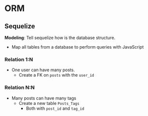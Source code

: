 # ORM

## Sequelize

**Modeling**: Tell sequelize how is the database structure.

- Map all tables from a database to perform queries with JavaScript

### Relation 1:N

- One user can have many posts.
  - Create a FK on `posts` with the `user_id`

### Relation N:N

- Many posts can have many tags
  - Create a new table `Posts_Tags`
    - Both with `post_id` and `tag_id`
